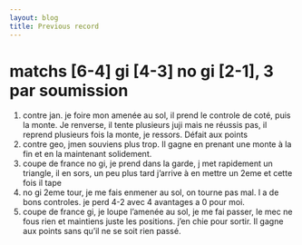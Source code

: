 ```yaml
---
layout: blog
title: Previous record
---
```

# matchs [6-4] gi [4-3] no gi [2-1], 3 par soumission

1. contre jan. je foire mon amenée au sol, il prend le controle de coté, puis la monte. Je renverse, il tente plusieurs juji mais ne réussis pas, il reprend plusieurs fois la monte, je ressors. Défait aux points
2. contre geo, jmen souviens plus trop. Il gagne en prenant une monte à la fin et en la maintenant solidement.
3. coupe de france no gi, je prend dans la garde, j met rapidement un triangle, il en sors, un peu plus tard j’arrive à en mettre un 2eme et cette fois il tape
4. no gi 2eme tour, je me fais enmener au sol, on tourne pas mal. l a de bons controles. je perd 4-2 avec 4 avantages a 0 pour moi.
5. coupe de france gi, je loupe l’amenée au sol, je me fai passer, le mec ne fous rien et maintiens juste les positions. j’en chie pour sortir. Il gagne aux points sans qu’il ne se soit rien passé.